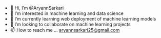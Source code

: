 - 👋 Hi, I’m @AryannSarkari
- 👀 I’m interested in machine learning and data science
- 🌱 I’m currently learning web deployment of machine learning models 
- 💞️ I’m looking to collaborate on machine learning projects
- 📫 How to reach me ... aryannsarkari25@gmail.com

<!---
AryannSarkari/AryannSarkari is a ✨ special ✨ repository because its `README.md` (this file) appears on your GitHub profile.
You can click the Preview link to take a look at your changes.
--->
